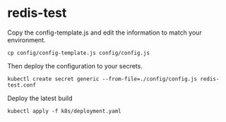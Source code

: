 # redis-test


Copy the config-template.js and edit the information to match your environment.

```
cp config/config-template.js config/config.js
```
Then deploy the configuration to your secrets.
```
kubectl create secret generic --from-file=./config/config.js redis-test.conf
```

Deploy the latest build
```
kubectl apply -f k8s/deployment.yaml
```